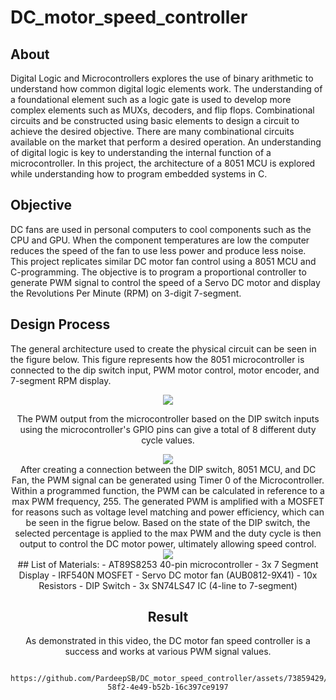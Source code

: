# DC_motor_speed_controller

## About
Digital Logic and Microcontrollers explores the use of binary arithmetic to understand how common digital logic elements work. The understanding of a foundational element such as a logic gate is used to develop more complex elements such as MUXs, decoders, and flip flops. Combinational circuits and be constructed using basic elements to design a circuit to achieve the desired objective. There are many combinational circuits available on the market that perform a desired operation. An understanding of digital logic is key to understanding the internal function of a microcontroller. In this project, the architecture of a 8051 MCU is explored while understanding how to program embedded systems in C. 

## Objective
DC fans are used in personal computers to cool components such as the CPU and GPU. When the component temperatures are low the computer reduces the speed of the fan to use less power and produce less noise. This project replicates similar DC motor fan control using a 8051 MCU and C-programming. The objective is to program a proportional controller to generate PWM signal to control the speed of a Servo DC motor and display the Revolutions Per Minute (RPM) on 3-digit 7-segment.

## Design Process
The general architecture used to create the physical circuit can be seen in the figure below. This figure represents how the 8051 microcontroller is connected to the dip switch input, PWM motor control, motor encoder, and 7-segment RPM display.

<div align="center">
  <img src=https://github.com/PardeepSB/DC_motor_speed_controller/assets/73859429/39af702b-bbaf-40e6-829e-7a961b15635b/>
<div/>



The PWM output from the microcontroller based on the DIP switch inputs using the microcontroller's GPIO pins can give a total of 8 different duty cycle values.
<div align="center">
  <img src=https://github.com/PardeepSB/DC_motor_speed_controller/assets/73859429/fe4f076f-daee-4a24-aa03-396531a66b75/>
<div/>
After creating a connection between the DIP switch, 8051 MCU, and DC Fan, the PWM signal can be generated using Timer 0 of the Microcontroller. Within a programmed function, the PWM can be calculated in reference to a max PWM frequency, 255. The generated PWM is amplified with a MOSFET for reasons such as voltage level matching and power efficiency, which can be seen in the figrue below. Based on the state of the DIP switch, the selected percentage is applied to the max PWM and the duty cycle is then output to control the DC motor power, ultimately allowing speed control. 
<div align="center">
  <img src=https://github.com/PardeepSB/DC_motor_speed_controller/assets/73859429/b8d42af1-0c94-4015-8eb4-0095897e8118/>
<div/>
## List of Materials: 
- AT89S8253 40-pin microcontroller
- 3x 7 Segment Display
- IRF540N MOSFET
- Servo DC motor fan (AUB0812-9X41)
- 10x Resistors
- DIP Switch
- 3x SN74LS47 IC (4-line to 7-segment)

## Result

As demonstrated in this video, the DC motor fan speed controller is a success and works at various PWM signal values.

        https://github.com/PardeepSB/DC_motor_speed_controller/assets/73859429/bcf8e1af-58f2-4e49-b52b-16c397ce9197



